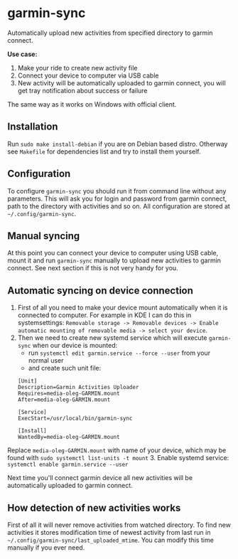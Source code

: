 # garmin-sync

Automatically upload new activities from specified directory to garmin connect.

**Use case:**
1. Make your ride to create new activity file
2. Connect your device to computer via USB cable
3. New activity will be automatically uploaded to garmin connect, you will get tray notification about success or failure

The same way as it works on Windows with official client.

## Installation

Run `sudo make install-debian` if you are on Debian based distro. Otherway see `Makefile` for dependencies list and try to install them yourself.

## Configuration

To configure `garmin-sync` you should run it from command line without any parameters. This will ask you for login and password from garmin connect, path to the directory with activities and so on. All configuration are stored at `~/.config/garmin-sync`.

## Manual syncing

At this point you can connect your device to computer using USB cable, mount it and run `garmin-sync` manually to upload new activities to garmin connect. See next section if this is not very handy for you.

## Automatic syncing on device connection

1. First of all you need to make your device mount automatically when it is connected to computer. For example in KDE I can do this in systemsettings:
`Removable storage -> Removable devices -> Enable automatic mounting of removable media -> select your device`.
2. Then we need to create new systemd service which will execute `garmin-sync` when our device is mounted:
    * run `systemctl edit garmin.service --force --user` from your normal user
    * and create such unit file:
    ```
    [Unit]
    Description=Garmin Activities Uploader
    Requires=media-oleg-GARMIN.mount
    After=media-oleg-GARMIN.mount

    [Service]
    ExecStart=/usr/local/bin/garmin-sync

    [Install]
    WantedBy=media-oleg-GARMIN.mount
    ```

Replace `media-oleg-GARMIN.mount` with name of your device, which may be found with `sudo systemctl list-units -t mount`
3. Enable systemd service: `systemctl enable garmin.service --user`

Next time you'll connect garmin device all new activities will be automatically uploaded to garmin connect.

## How detection of new activities works

First of all it will never remove activities from watched directory. To find new activities it stores modification time of newest activity from last run in `~/.config/garmin-sync/last_uploaded_mtime`. You can modify this time manually if you ever need.
